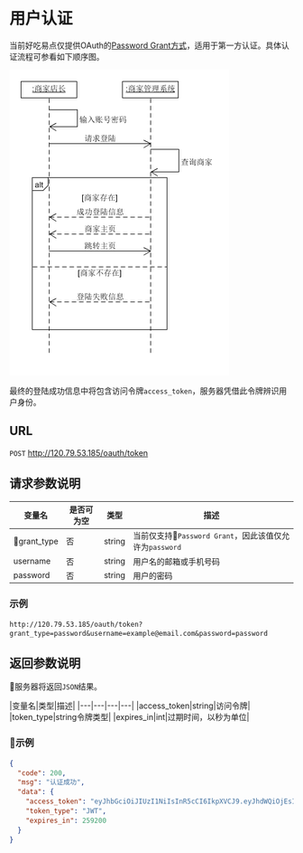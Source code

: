# 用户认证

当前好吃易点仅提供OAuth的[Password Grant方式](https://oauth.net/2/grant-types/password/)，适用于第一方认证。具体认证流程可参看如下顺序图。

![](/Requirement%20Specification/Sequence/商家登陆顺序图.png)

最终的登陆成功信息中将包含访问令牌`access_token`，服务器凭借此令牌辨识用户身份。

## URL

`POST` http://120.79.53.185/oauth/token

## 请求参数说明

|变量名|是否可为空|类型|描述|
|---|---|---|---|
|grant_type|否|string|当前仅支持`Password Grant`，因此该值仅允许为`password`|
|username|否|string|用户名的邮箱或手机号码|
|password|否|string|用户的密码|

### 示例

```
http://120.79.53.185/oauth/token?grant_type=password&username=example@email.com&password=password
```

## 返回参数说明

服务器将返回`JSON`结果。

|变量名|类型|描述|
|---|---|---|---|
|access_token|string|访问令牌|
|token_type|string令牌类型|
|expires_in|int|过期时间，以秒为单位|

### 示例

```json
{
  "code": 200,
  "msg": "认证成功",
  "data": {
    "access_token": "eyJhbGciOiJIUzI1NiIsInR5cCI6IkpXVCJ9.eyJhdWQiOjEsImV4cCI6MTUyNTg1MTMzMSwiaWF0IjoxNTI1NTkyMTMxLCJpc3MiOiJERkVPIiwic3ViIjoiYWNjZXNzX3Rva2VuIn0.uJDGJiY22YRW7ZMRDr433diRf3z2QmElHzpeXYukJkk",
    "token_type": "JWT",
    "expires_in": 259200
  }
}
```